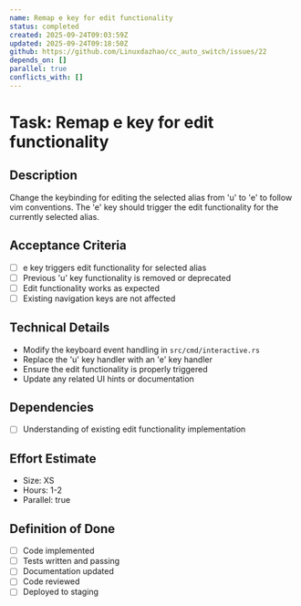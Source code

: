 ```yaml
---
name: Remap e key for edit functionality
status: completed
created: 2025-09-24T09:03:59Z
updated: 2025-09-24T09:18:50Z
github: https://github.com/Linuxdazhao/cc_auto_switch/issues/22
depends_on: []
parallel: true
conflicts_with: []
---
```


# Task: Remap e key for edit functionality

## Description
Change the keybinding for editing the selected alias from 'u' to 'e' to follow vim conventions. The 'e' key should trigger the edit functionality for the currently selected alias.

## Acceptance Criteria
- [ ] e key triggers edit functionality for selected alias
- [ ] Previous 'u' key functionality is removed or deprecated
- [ ] Edit functionality works as expected
- [ ] Existing navigation keys are not affected

## Technical Details
- Modify the keyboard event handling in `src/cmd/interactive.rs`
- Replace the 'u' key handler with an 'e' key handler
- Ensure the edit functionality is properly triggered
- Update any related UI hints or documentation

## Dependencies
- [ ] Understanding of existing edit functionality implementation

## Effort Estimate
- Size: XS
- Hours: 1-2
- Parallel: true

## Definition of Done
- [ ] Code implemented
- [ ] Tests written and passing
- [ ] Documentation updated
- [ ] Code reviewed
- [ ] Deployed to staging
